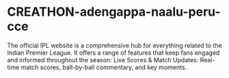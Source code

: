 # CREATHON-adengappa-naalu-peru-cce
The official IPL website is a comprehensive hub for everything related to the Indian Premier League. It offers a range of features that keep fans engaged and informed throughout the season:  Live Scores &amp; Match Updates: Real-time match scores, ball-by-ball commentary, and key moments. 
